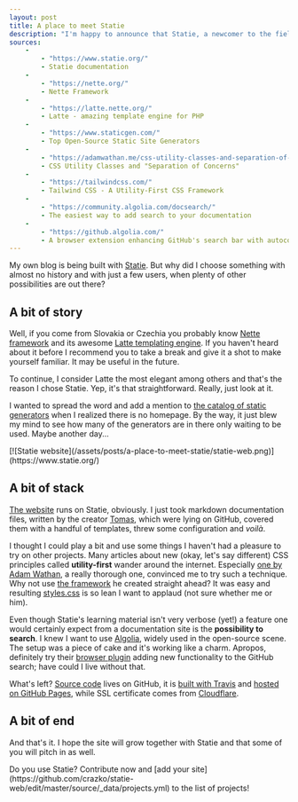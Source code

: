 ```yaml
---
layout: post
title: A place to meet Statie
description: "I'm happy to announce that Statie, a newcomer to the field of static site generators written in PHP, received a place where it could promote itself better. <a href=\"https://www.statie.org/\">It's own website</a>. Though a really simple one; but it's healthy to start with small things, they say."
sources:
	-
		- "https://www.statie.org/"
		- Statie documentation
	-
		- "https://nette.org/"
		- Nette Framework
	-
		- "https://latte.nette.org/"
		- Latte - amazing template engine for PHP
	-
		- "https://www.staticgen.com/"
		- Top Open-Source Static Site Generators
	-
		- "https://adamwathan.me/css-utility-classes-and-separation-of-concerns/"
		- CSS Utility Classes and "Separation of Concerns"
	-
		- "https://tailwindcss.com/"
		- Tailwind CSS - A Utility-First CSS Framework
	-
		- "https://community.algolia.com/docsearch/"
		- The easiest way to add search to your documentation
	-
		- "https://github.algolia.com/"
		- A browser extension enhancing GitHub's search bar with autocomplete
---
```


My own blog is being built with [Statie](https://github.com/Symplify/Statie). But why did I choose something with almost no history and with just a few users, when plenty of other possibilities are out there?

## A bit of story

Well, if you come from Slovakia or Czechia you probably know [Nette framework](https://nette.org/) and its awesome [Latte templating engine](https://latte.nette.org/). If you haven't heard about it before I recommend you to take a break and give it a shot to make yourself familiar. It may be useful in the future.

To continue, I consider Latte the most elegant among others and that's the reason I chose Statie. Yep, it's that straightforward. Really, just look at it.

I wanted to spread the word and add a mention to [the catalog of static generators](https://www.staticgen.com/) when I realized there is no homepage. By the way, it just blew my mind to see how many of the generators are in there only waiting to be used. Maybe another day...

<div class="image" markdown="1">
[![Statie website](/assets/posts/a-place-to-meet-statie/statie-web.png)](https://www.statie.org/)
</div>

## A bit of stack

[The website](https://www.statie.org/) runs on Statie, obviously. I just took markdown documentation files, written by the creator [Tomas](https://www.tomasvotruba.cz/), which were lying on GitHub, covered them with a handful of templates, threw some configuration and _voilà_.

I thought I could play a bit and use some things I haven't had a pleasure to try on other projects. Many articles about new (okay, let's say different) CSS principles called **utility-first** wander around the internet. Especially [one by Adam Wathan](https://adamwathan.me/css-utility-classes-and-separation-of-concerns/), a really thorough one, convinced me to try such a technique. Why not use [the framework](https://tailwindcss.com/) he created straight ahead? It was easy and resulting [styles.css](https://github.com/crazko/statie-web/blob/master/source/assets/css/styles.css) is so lean I want to applaud (not sure whether me or him).

Even though Statie's learning material isn't very verbose (yet!) a feature one would certainly expect from a documentation site is the **possibility to search**. I knew I want to use [Algolia](https://community.algolia.com/docsearch/), widely used in the open-source scene. The setup was a piece of cake and it's working like a charm. Apropos, definitely try their [browser plugin](https://github.algolia.com/) adding new functionality to the GitHub search; have could I live without that.

What's left? [Source code](https://github.com/crazko/statie-web) lives on GitHub, it is [built with Travis](https://travis-ci.org/crazko/statie-web/) and [hosted on GitHub Pages](https://www.statie.org/docs/github-pages/), while SSL certificate comes from [Cloudflare](https://www.cloudflare.com/).

## A bit of end

And that's it. I hope the site will grow together with Statie and that some of you will pitch in as well.

<div class="tip" markdown="1">
Do you use Statie? Contribute now and [add your site](https://github.com/crazko/statie-web/edit/master/source/_data/projects.yml) to the list of projects!
</div>
